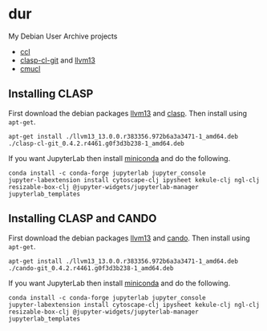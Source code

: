 # dur
My Debian User Archive projects

- [ccl](https://dur.hunterwittenborn.com/packages/ccl/)
- [clasp-cl-git](https://dur.hunterwittenborn.com/packages/clasp-cl-git/) and [llvm13](https://dur.hunterwittenborn.com/packages/llvm13/)
- [cmucl](https://dur.hunterwittenborn.com/packages/cmucl/)

## Installing CLASP

First download the debian packages [llvm13][] and [clasp][]. Then install using `apt-get`.
```
apt-get install ./llvm13_13.0.0.r383356.972b6a3a3471-1_amd64.deb ./clasp-cl-git_0.4.2.r4461.g0f3d3b238-1_amd64.deb
```
If you want JupyterLab then install [miniconda][] and do the following.
```
conda install -c conda-forge jupyterlab jupyter_console
jupyter-labextension install cytoscape-clj ipysheet kekule-clj ngl-clj resizable-box-clj @jupyter-widgets/jupyterlab-manager  jupyterlab_templates
```

## Installing CLASP and CANDO

First download the debian packages [llvm13][] and [cando][]. Then install using `apt-get`.
```
apt-get install ./llvm13_13.0.0.r383356.972b6a3a3471-1_amd64.deb ./cando-git_0.4.2.r4461.g0f3d3b238-1_amd64.deb
```
If you want JupyterLab then install [miniconda][] and do the following.
```
conda install -c conda-forge jupyterlab jupyter_console
jupyter-labextension install cytoscape-clj ipysheet kekule-clj ngl-clj resizable-box-clj @jupyter-widgets/jupyterlab-manager  jupyterlab_templates
```

[cando]: https://github.com/yitzchak/dur/releases/download/clasp-cl-git_0.4.2.r4461.g0f3d3b238-1/cando-git_0.4.2.r4461.g0f3d3b238-1_amd64.deb
[clasp]: https://github.com/yitzchak/dur/releases/download/clasp-cl-git_0.4.2.r4461.g0f3d3b238-1/clasp-cl-git_0.4.2.r4461.g0f3d3b238-1_amd64.deb
[llvm13]: https://github.com/yitzchak/dur/releases/download/llvm13_13.0.0.r383356.972b6a3a3471/llvm13_13.0.0.r383356.972b6a3a3471-1_amd64.deb
[miniconda]: https://docs.conda.io/en/latest/miniconda.html
